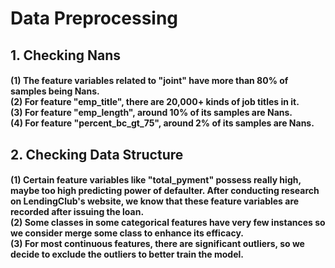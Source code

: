 # Data Preprocessing
## 1. Checking Nans
#### (1) The feature variables related to "joint" have more than 80% of samples being Nans. <br> (2) For feature "emp_title", there are 20,000+ kinds of job titles in it. <br> (3) For feature "emp_length", around 10% of its samples are Nans. <br> (4) For feature "percent_bc_gt_75", around 2% of its samples are Nans.

## 2. Checking Data Structure
#### (1) Certain feature variables like "total_pyment" possess really high, maybe too high predicting power of defaulter. After conducting research on LendingClub's website, we know that these feature variables are recorded after issuing the loan. <br> (2) Some classes in some categorical features have very few instances so we consider merge some class to enhance its efficacy. <br> (3) For most continuous features, there are significant outliers, so we decide to exclude the outliers to better train the model.
